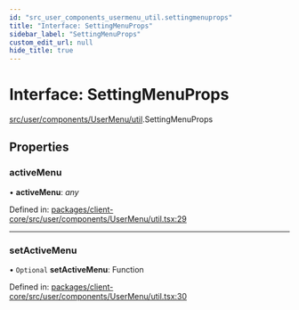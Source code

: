 ```yaml
---
id: "src_user_components_usermenu_util.settingmenuprops"
title: "Interface: SettingMenuProps"
sidebar_label: "SettingMenuProps"
custom_edit_url: null
hide_title: true
---
```


# Interface: SettingMenuProps

[src/user/components/UserMenu/util](../modules/src_user_components_usermenu_util.md).SettingMenuProps

## Properties

### activeMenu

• **activeMenu**: *any*

Defined in: [packages/client-core/src/user/components/UserMenu/util.tsx:29](https://github.com/xr3ngine/xr3ngine/blob/a16a45d7e/packages/client-core/src/user/components/UserMenu/util.tsx#L29)

___

### setActiveMenu

• `Optional` **setActiveMenu**: Function

Defined in: [packages/client-core/src/user/components/UserMenu/util.tsx:30](https://github.com/xr3ngine/xr3ngine/blob/a16a45d7e/packages/client-core/src/user/components/UserMenu/util.tsx#L30)
